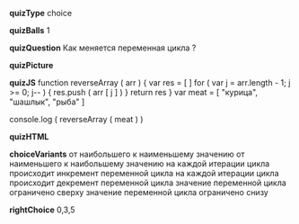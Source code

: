 ____quizType____
choice

____quizBalls____
1

____quizQuestion____
Как меняется переменная цикла ?

____quizPicture____


____quizJS____
function reverseArray ( arr ) {
    var res = [ ]
    for ( var j = arr.length - 1;   j >= 0;   j-- ) {
        res.push ( arr [ j ] )
    }
    return res
}
var meat = [ "курица", "шашлык", "рыба" ]

console.log ( reverseArray ( meat ) )

____quizHTML____



____choiceVariants____
от наибольшего к наименьшему значению
от наименьшего к наибольшему значению
на каждой итерации цикла происходит инкремент переменной цикла
на каждой итерации цикла происходит декремент переменной цикла
значение переменной цикла ограничено сверху
значение переменной цикла ограничено снизу


____rightChoice____
0,3,5
